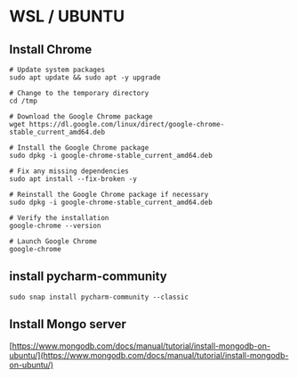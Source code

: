 # WSL / UBUNTU

## Install Chrome
```
# Update system packages
sudo apt update && sudo apt -y upgrade

# Change to the temporary directory
cd /tmp

# Download the Google Chrome package
wget https://dl.google.com/linux/direct/google-chrome-stable_current_amd64.deb

# Install the Google Chrome package
sudo dpkg -i google-chrome-stable_current_amd64.deb

# Fix any missing dependencies
sudo apt install --fix-broken -y

# Reinstall the Google Chrome package if necessary
sudo dpkg -i google-chrome-stable_current_amd64.deb

# Verify the installation
google-chrome --version

# Launch Google Chrome
google-chrome
```
## install pycharm-community
`sudo snap install pycharm-community --classic`

## Install Mongo server

[https://www.mongodb.com/docs/manual/tutorial/install-mongodb-on-ubuntu/](https://www.mongodb.com/docs/manual/tutorial/install-mongodb-on-ubuntu/)


